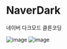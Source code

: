 # NaverDark
네이버 다크모드 클론코딩

![image](https://github.com/Plan00/NaverDark/assets/123847576/697edf27-3630-47d7-8ccd-bacc3bef392c)
![image](https://github.com/Plan00/NaverDark/assets/123847576/25d5001b-e1e4-4aa8-ae0a-e9282cebf7d8)

